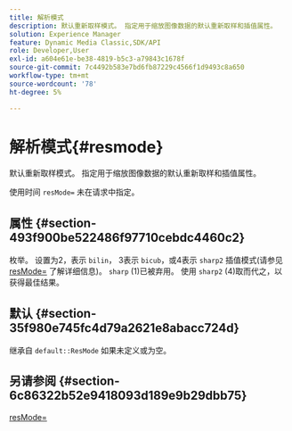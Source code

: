 ```yaml
---
title: 解析模式
description: 默认重新取样模式。 指定用于缩放图像数据的默认重新取样和插值属性。
solution: Experience Manager
feature: Dynamic Media Classic,SDK/API
role: Developer,User
exl-id: a604e61e-be38-4819-b5c3-a79843c1678f
source-git-commit: 7c4492b583e7bd6fb87229c4566f1d9493c8a650
workflow-type: tm+mt
source-wordcount: '78'
ht-degree: 5%

---
```


# 解析模式{#resmode}

默认重新取样模式。 指定用于缩放图像数据的默认重新取样和插值属性。

使用时间 `resMode=` 未在请求中指定。

## 属性 {#section-493f900be522486f97710cebdc4460c2}

枚举。 设置为2，表示 `bilin`， 3表示 `bicub`，或4表示 `sharp2` 插值模式(请参见 [resMode=](/help/aem-is-ir-api/is-api/http-ref/image-serving-api-ref/c-http-protocol-reference/c-command-reference/r-is-http-resmode.md) 了解详细信息)。 `sharp` (1)已被弃用。 使用 `sharp2` (4)取而代之，以获得最佳结果。

## 默认 {#section-35f980e745fc4d79a2621e8abacc724d}

继承自 `default::ResMode` 如果未定义或为空。

## 另请参阅 {#section-6c86322b52e9418093d189e9b29dbb75}

[resMode=](../../../../../is-api/image-catalog/image-serving-api-ref/c-image-catalog-reference/c-attributes-reference/r-is-cat-resmode.md#reference-609095ef568743a086f28d87c54dafa2)
